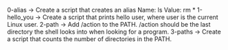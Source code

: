 0-alias -> Create a script that creates an alias Name: ls Value: rm *
1-hello_you -> Create a script that prints hello user, where user is the current Linux user.
2-path -> Add /action to the PATH. /action should be the last directory the shell looks into when looking for a program.
3-paths -> Create a script that counts the number of directories in the PATH.
